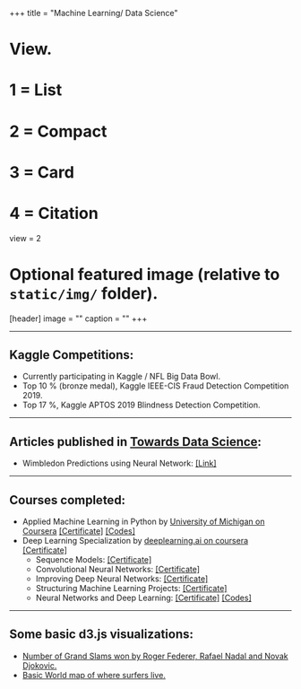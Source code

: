 +++
title = "Machine Learning/ Data Science"

# View.
#   1 = List
#   2 = Compact
#   3 = Card
#   4 = Citation
view = 2

# Optional featured image (relative to `static/img/` folder).
[header]
image = ""
caption = ""
+++

___

## Kaggle Competitions:

* Currently participating in Kaggle / NFL Big Data Bowl. 
* Top 10 % (bronze medal), Kaggle IEEE-CIS Fraud Detection Competition 2019.
* Top 17 %, Kaggle APTOS 2019 Blindness Detection Competition.

___

## Articles published in [Towards Data Science](https://towardsdatascience.com/):

* Wimbledon Predictions using Neural Network: [\[Link\]](https://towardsdatascience.com/predicting-wimbledon-matches-using-neural-network-e2ee4d3dead2)

____

## Courses completed:

* Applied Machine Learning in Python by [University of Michigan on Coursera](https://www.coursera.org/learn/python-machine-learning) [\[Certificate\]](https://www.coursera.org/account/accomplishments/certificate/ZJKGQGPS93RW)
  [\[Codes\]](https://github.com/jugalm/Applied-Machine-Learning-in-Python-University-of-Michigan)
* Deep Learning Specialization by [deeplearning.ai on coursera](https://www.coursera.org/specializations/deep-learning)  [\[Certificate\]](https://www.coursera.org/account/accomplishments/specialization/M2A3DNA7LBWU)
  * Sequence Models: [\[Certificate\]](https://www.coursera.org/account/accomplishments/verify/5YAB2QB4KHZM)
  * Convolutional Neural Networks: [\[Certificate\]](https://www.coursera.org/account/accomplishments/verify/LLTFL5PGQNK7)
  * Improving Deep Neural Networks: [\[Certificate\]](https://www.coursera.org/account/accomplishments/verify/C5RD9KZKDD8U)
  * Structuring Machine Learning Projects: [\[Certificate\]](https://www.coursera.org/account/accomplishments/verify/WTGB95YRDEFH) 
  * Neural Networks and Deep Learning: [\[Certificate\]](https://www.coursera.org/account/accomplishments/certificate/9KEXVC9NF4M9)
 [\[Codes\]](https://github.com/jugalm/Neural-Networks-and-Deep-Learning-by-deeplearning.ai)

___

## Some basic d3.js visualizations:
* [Number of Grand Slams won by Roger Federer, Rafael Nadal and Novak Djokovic.](/Machine_Learning/d3)
* [Basic World map of where surfers live.](/Machine_Learning/d3_map)
